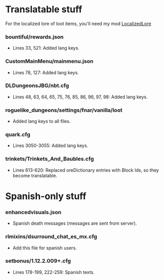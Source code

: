 # Translatable stuff
For the localized lore of loot items, you'll need my mod [LocalizedLore](https://legacy.curseforge.com/minecraft/mc-mods/loc-lore)  
### bountiful/rewards.json
- Lines 33, 521:  Added lang keys.   

### CustomMainMenu/mainmenu.json
- Lines 78, 127: Added lang keys.  

### DLDungeonsJBG/nbt.cfg
- Lines 48, 63, 64, 65, 75, 76, 85, 86, 96, 97, 98: Added lang keys.    

### roguelike_dungeons/settings/fnar/vanilla/loot
- Added lang keys to all files.  

### quark.cfg
- Lines 3050-3055: Added lang keys.  

### trinkets/Trinkets_And_Baubles.cfg
- Lines 613-620: Replaced oreDictionary entries with Block Ids, so they become translatable.

# Spanish-only stuff
### enhancedvisuals.json
- Spanish death messages (messages are sent from server).

### rlmixins/dsurround_chat_es_mx.cfg
- Add this file for spanish users.  

### setbonus/1.12.2.009+.cfg
- Lines 178-199, 222-259: Spanish texts.
